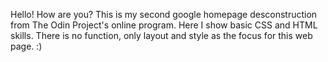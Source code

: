 Hello! How are you? This is my second google homepage desconstruction from The Odin Project's online program. Here I show basic CSS and HTML skills. There is no function, only layout and style as the focus for this web page. :)
